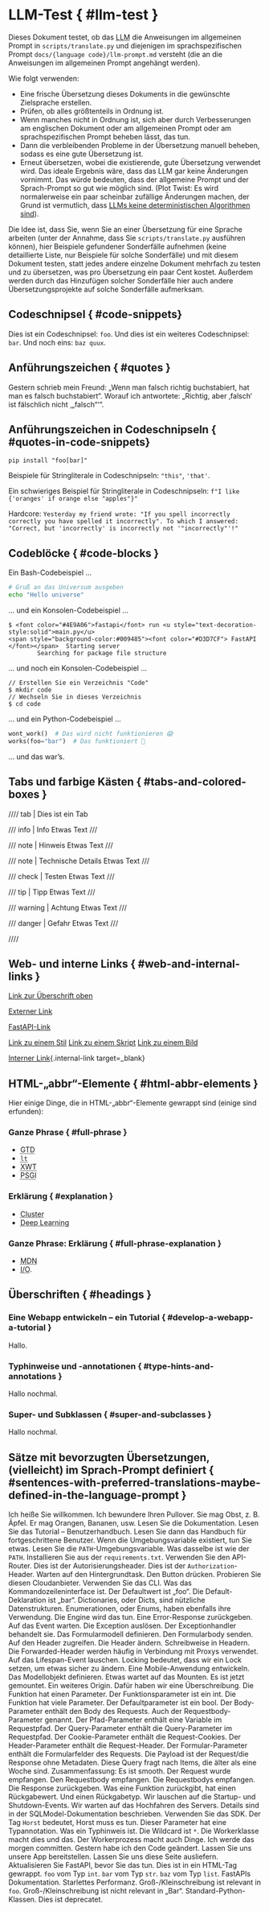 # LLM-Test { #llm-test }

Dieses Dokument testet, ob das <abbr title="Large Language Model – Großes Sprachmodell">LLM</abbr> die Anweisungen im allgemeinen Prompt in `scripts/translate.py` und diejenigen im sprachspezifischen Prompt `docs/{language code}/llm-prompt.md` versteht (die an die Anweisungen im allgemeinen Prompt angehängt werden).

Wie folgt verwenden:

* Eine frische Übersetzung dieses Dokuments in die gewünschte Zielsprache erstellen.
* Prüfen, ob alles größtenteils in Ordnung ist.
* Wenn manches nicht in Ordnung ist, sich aber durch Verbesserungen am englischen Dokument oder am allgemeinen Prompt oder am sprachspezifischen Prompt beheben lässt, das tun.
* Dann die verbleibenden Probleme in der Übersetzung manuell beheben, sodass es eine gute Übersetzung ist.
* Erneut übersetzen, wobei die existierende, gute Übersetzung verwendet wird. Das ideale Ergebnis wäre, dass das LLM gar keine Änderungen vornimmt. Das würde bedeuten, dass der allgemeine Prompt und der Sprach-Prompt so gut wie möglich sind. (Plot Twist: Es wird normalerweise ein paar scheinbar zufällige Änderungen machen, der Grund ist vermutlich, dass <a href="https://doublespeak.chat/#/handbook#deterministic-output" class="external-link" target="_blank">LLMs keine deterministischen Algorithmen sind</a>).

Die Idee ist, dass Sie, wenn Sie an einer Übersetzung für eine Sprache arbeiten (unter der Annahme, dass Sie `scripts/translate.py` ausführen können), hier Beispiele gefundener Sonderfälle aufnehmen (keine detaillierte Liste, nur Beispiele für solche Sonderfälle) und mit diesem Dokument testen, statt jedes andere einzelne Dokument mehrfach zu testen und zu übersetzen, was pro Übersetzung ein paar Cent kostet. Außerdem werden durch das Hinzufügen solcher Sonderfälle hier auch andere Übersetzungsprojekte auf solche Sonderfälle aufmerksam.

## Codeschnipsel { #code-snippets}

Dies ist ein Codeschnipsel: `foo`. Und dies ist ein weiteres Codeschnipsel: `bar`. Und noch eins: `baz quux`.

## Anführungszeichen { #quotes }

Gestern schrieb mein Freund: „Wenn man falsch richtig buchstabiert, hat man es falsch buchstabiert“. Worauf ich antwortete: „Richtig, aber ‚falsch‘ ist fälschlich nicht ‚„falsch“‘“.

## Anführungszeichen in Codeschnipseln { #quotes-in-code-snippets}

`pip install "foo[bar]"`

Beispiele für Stringliterale in Codeschnipseln: `"this"`, `'that'`.

Ein schwieriges Beispiel für Stringliterale in Codeschnipseln: `f"I like {'oranges' if orange else "apples"}"`

Hardcore: `Yesterday my friend wrote: "If you spell incorrectly correctly you have spelled it incorrectly". To which I answered: "Correct, but 'incorrectly' is incorrectly not '"incorrectly"'!"`

## Codeblöcke { #code-blocks }

Ein Bash-Codebeispiel ...

```bash
# Gruß an das Universum ausgeben
echo "Hello universe"
```

... und ein Konsolen-Codebeispiel ...

```console
$ <font color="#4E9A06">fastapi</font> run <u style="text-decoration-style:solid">main.py</u>
<span style="background-color:#009485"><font color="#D3D7CF"> FastAPI </font></span>  Starting server
        Searching for package file structure
```

... und noch ein Konsolen-Codebeispiel ...

```console
// Erstellen Sie ein Verzeichnis "Code"
$ mkdir code
// Wechseln Sie in dieses Verzeichnis
$ cd code
```

... und ein Python-Codebeispiel ...

```Python
wont_work()  # Das wird nicht funktionieren 😱
works(foo="bar")  # Das funktioniert 🎉
```

... und das war’s.

## Tabs und farbige Kästen { #tabs-and-colored-boxes }

//// tab | Dies ist ein Tab

/// info | Info
Etwas Text
///

/// note | Hinweis
Etwas Text
///

/// note | Technische Details
Etwas Text
///

/// check | Testen
Etwas Text
///

/// tip | Tipp
Etwas Text
///

/// warning | Achtung
Etwas Text
///

/// danger | Gefahr
Etwas Text
///

////

## Web- und interne Links { #web-and-internal-links }

[Link zur Überschrift oben](#code-snippets)

<a href="https://sqlmodel.tiangolo.com/" class="external-link" target="_blank">Externer Link</a>

<a href="https://fastapi.tiangolo.com/de/the/link/#target" class="external-link" target="_blank">FastAPI-Link</a>

<a href="https://fastapi.tiangolo.com/css/styles.css" class="external-link" target="_blank">Link zu einem Stil</a>
<a href="https://fastapi.tiangolo.com/js/logic.js" class="external-link" target="_blank">Link zu einem Skript</a>
<a href="https://fastapi.tiangolo.com/img/foo.jpg" class="external-link" target="_blank">Link zu einem Bild</a>

[Interner Link](foo.md#bar){.internal-link target=_blank}

## HTML-„abbr“-Elemente { #html-abbr-elements }

Hier einige Dinge, die in HTML-„abbr“-Elemente gewrappt sind (einige sind erfunden):

### Ganze Phrase { #full-phrase }

* <abbr title="Getting Things Done – Dinge erledigt bekommen">GTD</abbr>
* <abbr title="less than – kleiner als"><code>lt</code></abbr>
* <abbr title="XML-Web-Token">XWT</abbr>
* <abbr title="Paralleles Server-Gateway-Interface">PSGI</abbr>

### Erklärung { #explanation }

* <abbr title="Eine Gruppe von Maschinen, die so konfiguriert sind, dass sie verbunden sind und in irgendeiner Weise zusammenarbeiten.">Cluster</abbr>
* <abbr title="Eine Methode des maschinellen Lernens, die künstliche neuronale Netze mit zahlreichen verdeckten Schichten zwischen Eingabe- und Ausgabeschichten verwendet und dabei eine umfassende interne Struktur entwickelt">Deep Learning</abbr>

### Ganze Phrase: Erklärung { #full-phrase-explanation }

* <abbr title="Mozilla Developer Network – Mozilla-Entwicklernetzwerk: Dokumentation für Entwickler, geschrieben von den Firefox-Leuten">MDN</abbr>
* <abbr title="Input/Output – Eingabe/Ausgabe: Lesen oder Schreiben auf der Festplatte, Netzwerkkommunikation.">I/O</abbr>.

## Überschriften { #headings }

### Eine Webapp entwickeln – ein Tutorial { #develop-a-webapp-a-tutorial }

Hallo.

### Typhinweise und -annotationen { #type-hints-and-annotations }

Hallo nochmal.

### Super- und Subklassen { #super-and-subclasses }

Hallo nochmal.

## Sätze mit bevorzugten Übersetzungen, (vielleicht) im Sprach-Prompt definiert { #sentences-with-preferred-translations-maybe-defined-in-the-language-prompt }

Ich heiße Sie willkommen.
Ich bewundere Ihren Pullover.
Sie mag Obst, z. B. Äpfel.
Er mag Orangen, Bananen, usw.
Lesen Sie die Dokumentation.
Lesen Sie das Tutorial – Benutzerhandbuch.
Lesen Sie dann das Handbuch für fortgeschrittene Benutzer.
Wenn die Umgebungsvariable existiert, tun Sie etwas.
Lesen Sie die `PATH`-Umgebungsvariable.
Was dasselbe ist wie der `PATH`.
Installieren Sie aus der `requirements.txt`.
Verwenden Sie den API-Router.
Dies ist der Autorisierungsheader.
Dies ist der `Authorization`-Header.
Warten auf den Hintergrundtask.
Den Button drücken.
Probieren Sie diesen Cloudanbieter.
Verwenden Sie das CLI.
Was das Kommandozeileninterface ist.
Der Defaultwert ist „foo“.
Die Default-Deklaration ist „bar“.
Dictionaries, oder Dicts, sind nützliche Datenstrukturen.
Enumerationen, oder Enums, haben ebenfalls ihre Verwendung.
Die Engine wird das tun.
Eine Error-Response zurückgeben.
Auf das Event warten.
Die Exception auslösen.
Der Exceptionhandler behandelt sie.
Das Formularmodell definieren.
Den Formularbody senden.
Auf den Header zugreifen.
Die Header ändern.
Schreibweise in Headern.
Die Forwarded-Header werden häufig in Verbindung mit Proxys verwendet.
Auf das Lifespan-Event lauschen.
Locking bedeutet, dass wir ein Lock setzen, um etwas sicher zu ändern.
Eine Mobile-Anwendung entwickeln.
Das Modellobjekt definieren.
Etwas wartet auf das Mounten.
Es ist jetzt gemountet.
Ein weiteres Origin.
Dafür haben wir eine Überschreibung.
Die Funktion hat einen Parameter.
Der Funktionsparameter ist ein int.
Die Funktion hat viele Parameter.
Der Defaultparameter ist ein bool.
Der Body-Parameter enthält den Body des Requests.
Auch der Requestbody-Parameter genannt.
Der Pfad-Parameter enthält eine Variable im Requestpfad.
Der Query-Parameter enthält die Query-Parameter im Requestpfad.
Der Cookie-Parameter enthält die Request-Cookies.
Der Header-Parameter enthält die Request-Header.
Der Formular-Parameter enthält die Formularfelder des Requests.
Die Payload ist der Request/die Response ohne Metadaten.
Diese Query fragt nach Items, die älter als eine Woche sind.
Zusammenfassung: Es ist smooth.
Der Request wurde empfangen.
Den Requestbody empfangen.
Die Requestbodys empfangen.
Die Response zurückgeben.
Was eine Funktion zurückgibt, hat einen Rückgabewert.
Und einen Rückgabetyp.
Wir lauschen auf die Startup- und Shutdown-Events.
Wir warten auf das Hochfahren des Servers.
Details sind in der SQLModel-Dokumentation beschrieben.
Verwenden Sie das SDK.
Der Tag `Horst` bedeutet, Horst muss es tun.
Dieser Parameter hat eine Typannotation.
Was ein Typhinweis ist.
Die Wildcard ist `*`.
Die Workerklasse macht dies und das.
Der Workerprozess macht auch Dinge.
Ich werde das morgen committen.
Gestern habe ich den Code geändert.
Lassen Sie uns unsere App bereitstellen.
Lassen Sie uns diese Seite ausliefern.
Aktualisieren Sie FastAPI, bevor Sie das tun.
Dies ist in ein HTML-Tag gewrappt.
`foo` vom Typ `int`.
`bar` vom Typ `str`.
`baz` vom Typ `list`.
FastAPIs Dokumentation.
Starlettes Performanz.
Groß-/Klein­schrei­bung ist relevant in `foo`.
Groß-/Klein­schrei­bung ist nicht relevant in „Bar“.
Standard-Python-Klassen.
Dies ist deprecatet.
